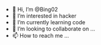 - 👋 Hi, I’m @Bing02
- 👀 I’m interested in hacker
- 🌱 I’m currently learning code
- 💞️ I’m looking to collaborate on ...
- 📫 How to reach me ...

<!---
Bing02/Bing02 is a ✨ special ✨ repository because its `README.md` (this file) appears on your GitHub profile.
You can click the Preview link to take a look at your changes.
--->
